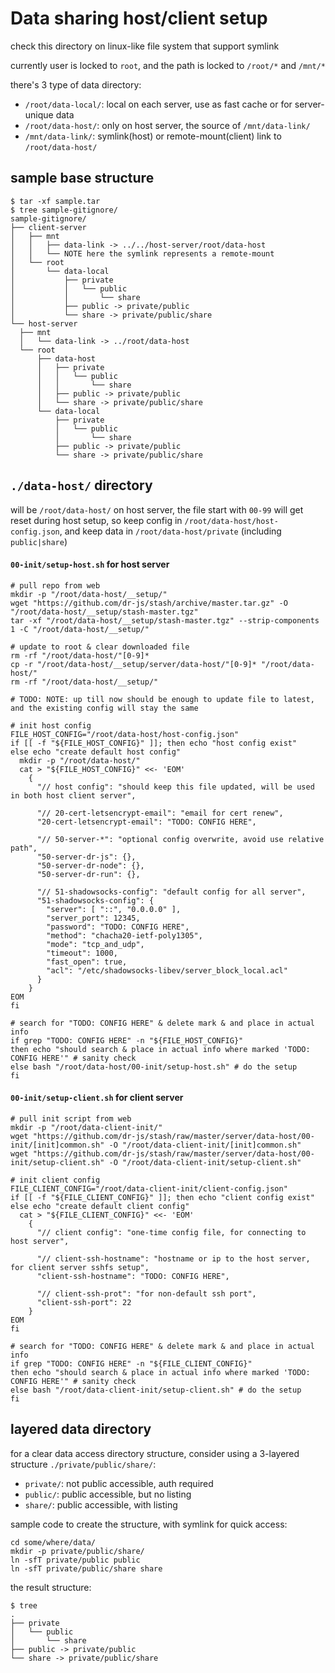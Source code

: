 # Data sharing host/client setup

check this directory on linux-like file system that support symlink

currently user is locked to `root`, and the path is locked to `/root/*` and `/mnt/*`

there's 3 type of data directory:
- `/root/data-local/`: local on each server, use as fast cache or for server-unique data 
- `/root/data-host/`: only on host server, the source of `/mnt/data-link/`
- `/mnt/data-link/`: symlink(host) or remote-mount(client) link to `/root/data-host/`

## sample base structure
```
$ tar -xf sample.tar
$ tree sample-gitignore/
sample-gitignore/
├── client-server
│   ├── mnt
│   │   ├── data-link -> ../../host-server/root/data-host
│   │   └── NOTE here the symlink represents a remote-mount
│   └── root
│       └── data-local
│           ├── private
│           │   └── public
│           │       └── share
│           ├── public -> private/public
│           └── share -> private/public/share
└── host-server
  ├── mnt
  │   └── data-link -> ../root/data-host
  └── root
      ├── data-host
      │   ├── private
      │   │   └── public
      │   │       └── share
      │   ├── public -> private/public
      │   └── share -> private/public/share
      └── data-local
          ├── private
          │   └── public
          │       └── share
          ├── public -> private/public
          └── share -> private/public/share
```

## `./data-host/` directory

will be `/root/data-host/` on host server,
the file start with `00-99` will get reset during host setup,
so keep config in `/root/data-host/host-config.json`,
and keep data in `/root/data-host/private` (including `public|share`)

#### `00-init/setup-host.sh` for host server
```shell script
# pull repo from web
mkdir -p "/root/data-host/__setup/"
wget "https://github.com/dr-js/stash/archive/master.tar.gz" -O "/root/data-host/__setup/stash-master.tgz"
tar -xf "/root/data-host/__setup/stash-master.tgz" --strip-components 1 -C "/root/data-host/__setup/"

# update to root & clear downloaded file
rm -rf "/root/data-host/"[0-9]*
cp -r "/root/data-host/__setup/server/data-host/"[0-9]* "/root/data-host/"
rm -rf "/root/data-host/__setup/"

# TODO: NOTE: up till now should be enough to update file to latest, and the existing config will stay the same

# init host config
FILE_HOST_CONFIG="/root/data-host/host-config.json"
if [[ -f "${FILE_HOST_CONFIG}" ]]; then echo "host config exist"
else echo "create default host config"
  mkdir -p "/root/data-host/"
  cat > "${FILE_HOST_CONFIG}" <<- 'EOM'
    {
      "// host config": "should keep this file updated, will be used in both host client server",

      "// 20-cert-letsencrypt-email": "email for cert renew",
      "20-cert-letsencrypt-email": "TODO: CONFIG HERE",

      "// 50-server-*": "optional config overwrite, avoid use relative path",
      "50-server-dr-js": {},
      "50-server-dr-node": {},
      "50-server-dr-run": {},

      "// 51-shadowsocks-config": "default config for all server",
      "51-shadowsocks-config": {
        "server": [ "::", "0.0.0.0" ],
        "server_port": 12345,
        "password": "TODO: CONFIG HERE",
        "method": "chacha20-ietf-poly1305",
        "mode": "tcp_and_udp",
        "timeout": 1000,
        "fast_open": true,
        "acl": "/etc/shadowsocks-libev/server_block_local.acl"
      }
    }
EOM
fi

# search for "TODO: CONFIG HERE" & delete mark & and place in actual info
if grep "TODO: CONFIG HERE" -n "${FILE_HOST_CONFIG}"
then echo "should search & place in actual info where marked 'TODO: CONFIG HERE'" # sanity check
else bash "/root/data-host/00-init/setup-host.sh" # do the setup
fi
```

#### `00-init/setup-client.sh` for client server
```shell script
# pull init script from web
mkdir -p "/root/data-client-init/"
wget "https://github.com/dr-js/stash/raw/master/server/data-host/00-init/[init]common.sh" -O "/root/data-client-init/[init]common.sh"
wget "https://github.com/dr-js/stash/raw/master/server/data-host/00-init/setup-client.sh" -O "/root/data-client-init/setup-client.sh"

# init client config
FILE_CLIENT_CONFIG="/root/data-client-init/client-config.json"
if [[ -f "${FILE_CLIENT_CONFIG}" ]]; then echo "client config exist"
else echo "create default client config"
  cat > "${FILE_CLIENT_CONFIG}" <<- 'EOM'
    {
      "// client config": "one-time config file, for connecting to host server",

      "// client-ssh-hostname": "hostname or ip to the host server, for client server sshfs setup",
      "client-ssh-hostname": "TODO: CONFIG HERE",

      "// client-ssh-prot": "for non-default ssh port",
      "client-ssh-port": 22
    }
EOM
fi

# search for "TODO: CONFIG HERE" & delete mark & and place in actual info
if grep "TODO: CONFIG HERE" -n "${FILE_CLIENT_CONFIG}"
then echo "should search & place in actual info where marked 'TODO: CONFIG HERE'" # sanity check
else bash "/root/data-client-init/setup-client.sh" # do the setup
fi
```

## layered data directory

for a clear data access directory structure, consider using a 3-layered structure `./private/public/share/`:
- `private/`: not public accessible, auth required
- `public/`: public accessible, but no listing
- `share/`: public accessible, with listing

sample code to create the structure, with symlink for quick access: 
```shell script
cd some/where/data/
mkdir -p private/public/share/
ln -sfT private/public public
ln -sfT private/public/share share
```

the result structure:
```
$ tree
.
├── private
│   └── public
│       └── share
├── public -> private/public
└── share -> private/public/share
```
